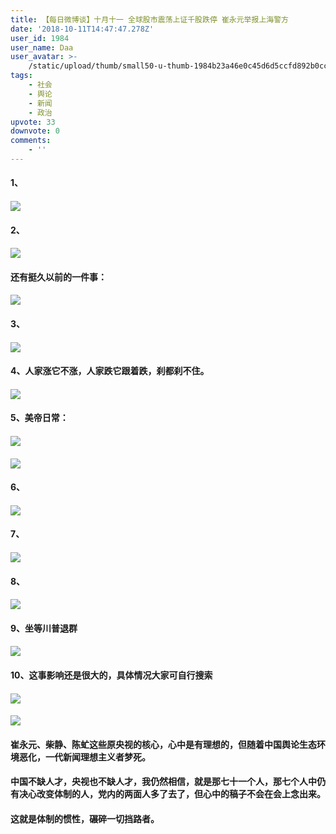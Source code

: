 ```yaml
---
title: 【每日微博谈】十月十一 全球股市震荡上证千股跌停 崔永元举报上海警方
date: '2018-10-11T14:47:47.278Z'
user_id: 1984
user_name: Daa
user_avatar: >-
    /static/upload/thumb/small50-u-thumb-1984b23a46e0c45d6d5ccfd892b0ccd72dd3c46e37f5.png
tags:
    - 社会
    - 舆论
    - 新闻
    - 政治
upvote: 33
downvote: 0
comments:
    - ''
---
```


#### **1、**

#### ![](https://pincimg.com/posts/143398/4bf87474b6f5afe01160f45c872feb24.jpg)

#### 

#### 

#### 

#### **2、**

#### ![](https://pincimg.com/posts/143398/cf74106aebf77666ee7f2e8613c5d307.jpg)

  

  

#### **还有挺久以前的一件事：**

#### ![](https://pincimg.com/posts/143398/6da74dfdc0962eb40f5f75bf1177f65a.jpg)

#### 

#### 

#### 

#### 

#### **3、**

#### ![](https://pincimg.com/posts/143398/973ebbe814dbb6a7dea63e4c1a0734d7.jpg)

#### 

#### 

#### 

#### 

#### **4、人家涨它不涨，人家跌它跟着跌，刹都刹不住。**

#### ![](https://pincimg.com/posts/143398/6fff5cd296a44e81e6b9163be0c0e643.jpg)

#### 

#### 

#### 

#### 

#### **5、美帝日常：**

#### ![](https://pincimg.com/posts/143398/769a7d7b90a4700a9d06597abdba6fab.jpg)

#### 

#### 

#### 

#### ![](https://pincimg.com/posts/143398/a6fe008ab7bdcf9b6d00edef13fae115.jpg)

#### 

#### 

#### 

#### 

#### 

#### **6、**

#### ![](https://pincimg.com/posts/143398/edba51bbeb39b0df1197c1616206d179.jpg)

#### 

#### 

#### 

#### 

#### 

#### **7、**

#### ![](https://pincimg.com/posts/143398/1111d828c33b0ec0e3e1d3fabbd3cf8c.jpg)

#### 

#### 

#### 

#### 

#### 

#### 

#### **8、**

#### ![](https://pincimg.com/posts/143398/1cea3a6076fbce8b3f59d9e8aa1a89aa.jpg)

#### 

#### 

#### 

#### 

#### 

#### **9、坐等川普退群**

#### ![](https://pincimg.com/posts/143398/2868bf20e15737e2aca338ef536ff52d.jpg)

#### 

#### 

#### 

#### 

#### 

#### **10、这事影响还是很大的，具体情况大家可自行搜索**

#### ![](https://pincimg.com/posts/143398/8460de74b41171adcce3032c91e8145f.jpg)

#### 

#### 

#### 

#### ![](https://pincimg.com/posts/143398/61b294d78e0da6178a321d9b6fd0cf6e.jpg)

#### 

#### 

#### 

#### **崔永元、柴静、陈虻这些原央视的核心，心中是有理想的，但随着中国舆论生态环境恶化，一代新闻理想主义者梦死。**

#### 

#### **中国不缺人才，央视也不缺人才，我仍然相信，就是那七十一个人，那七个人中仍有决心改变体制的人，党内的两面人多了去了，但心中的稿子不会在会上念出来。**

#### 

#### **这就是体制的惯性，碾碎一切挡路者。**

#### 

#### 

#### 

#### 

####
